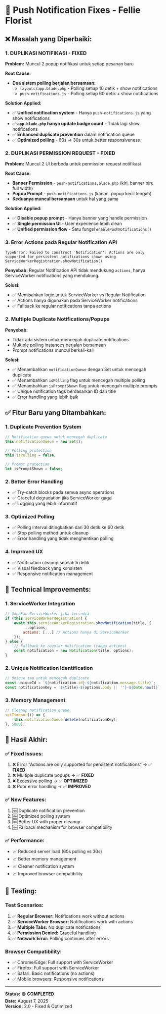 # 🔔 Push Notification Fixes - Fellie Florist

## ❌ **Masalah yang Diperbaiki:**

### 1. **DUPLIKASI NOTIFIKASI - FIXED**
**Problem:** Muncul 2 popup notifikasi untuk setiap pesanan baru

**Root Cause:** 
- **Dua sistem polling berjalan bersamaan:**
  - `layouts/app.blade.php` - Polling setiap 10 detik + show notifications
  - `push-notifications.js` - Polling setiap 60 detik + show notifications

**Solution Applied:**
- ✅ **Unified notification system** - Hanya `push-notifications.js` yang show notifications
- ✅ **`app.blade.php` hanya update badge count** - Tidak lagi show notifications
- ✅ **Enhanced duplicate prevention** dalam notification queue
- ✅ **Optimized polling** - 60s → 30s untuk better responsiveness

### 2. **DUPLIKASI PERMISSION REQUEST - FIXED**
**Problem:** Muncul 2 UI berbeda untuk permission request notifikasi

**Root Cause:**
- **Banner Permission** - `push-notifications.blade.php` (kiri, banner biru full width)
- **Popup Prompt** - `push-notifications.js` (kanan, popup kecil tengah)
- **Keduanya muncul bersamaan** untuk hal yang sama

**Solution Applied:**
- ✅ **Disable popup prompt** - Hanya banner yang handle permission
- ✅ **Single permission UI** - User experience lebih clean
- ✅ **Unified permission flow** - Satu fungsi `enablePushNotifications()`

### 3. **Error Actions pada Regular Notification API**
```
TypeError: Failed to construct 'Notification': Actions are only supported for persistent notifications shown using ServiceWorkerRegistration.showNotification()
```

**Penyebab:** Regular Notification API tidak mendukung `actions`, hanya ServiceWorker notifications yang mendukung.

**Solusi:** 
- ✅ Memisahkan logic untuk ServiceWorker vs Regular Notification
- ✅ Actions hanya digunakan pada ServiceWorker notifications
- ✅ Fallback ke regular notifications tanpa actions

### 2. **Multiple Duplicate Notifications/Popups**
**Penyebab:** 
- Tidak ada sistem untuk mencegah duplicate notifications
- Multiple polling instances berjalan bersamaan
- Prompt notifications muncul berkali-kali

**Solusi:**
- ✅ Menambahkan `notificationQueue` dengan Set untuk mencegah duplicate
- ✅ Menambahkan `isPolling` flag untuk mencegah multiple polling
- ✅ Menambahkan `isPromptShown` flag untuk mencegah multiple prompts
- ✅ Unique notification tags berdasarkan ID dan title
- ✅ Error handling yang lebih baik

## ✅ **Fitur Baru yang Ditambahkan:**

### 1. **Duplicate Prevention System**
```javascript
// Notification queue untuk mencegah duplicate
this.notificationQueue = new Set();

// Polling protection
this.isPolling = false;

// Prompt protection  
let isPromptShown = false;
```

### 2. **Better Error Handling**
- ✅ Try-catch blocks pada semua async operations
- ✅ Graceful degradation jika ServiceWorker gagal
- ✅ Logging yang lebih informatif

### 3. **Optimized Polling**
- ✅ Polling interval ditingkatkan dari 30 detik ke 60 detik
- ✅ Stop polling method untuk cleanup
- ✅ Error handling yang tidak menghentikan polling

### 4. **Improved UX**
- ✅ Notification cleanup setelah 5 detik
- ✅ Visual feedback yang konsisten
- ✅ Responsive notification management

## 🔧 **Technical Improvements:**

### 1. **ServiceWorker Integration**
```javascript
// Gunakan ServiceWorker jika tersedia
if (this.serviceWorkerRegistration) {
    await this.serviceWorkerRegistration.showNotification(title, {
        ...options,
        actions: [...] // Actions hanya di ServiceWorker
    });
} else {
    // Fallback ke regular notification (tanpa actions)
    const notification = new Notification(title, options);
}
```

### 2. **Unique Notification Identification**
```javascript
// Unique tag untuk mencegah duplicate
const uniqueId = `${notification.id}-${notification.message.title}`;
const notificationKey = `${title}-${options.body || ''}-${Date.now()}`;
```

### 3. **Memory Management**
```javascript
// Cleanup notification queue
setTimeout(() => {
    this.notificationQueue.delete(notificationKey);
}, 5000);
```

## 🚀 **Hasil Akhir:**

### ✅ **Fixed Issues:**
1. ❌ Error "Actions are only supported for persistent notifications" → ✅ **FIXED**
2. ❌ Multiple duplicate popups → ✅ **FIXED** 
3. ❌ Excessive polling → ✅ **OPTIMIZED**
4. ❌ Poor error handling → ✅ **IMPROVED**

### ✅ **New Features:**
1. 🆕 Duplicate notification prevention
2. 🆕 Optimized polling system
3. 🆕 Better UX with proper cleanup
4. 🆕 Fallback mechanism for browser compatibility

### ✅ **Performance:**
- 📈 Reduced server load (60s polling vs 30s)
- 📈 Better memory management
- 📈 Cleaner notification system
- 📈 Improved browser compatibility

## 🧪 **Testing:**

### Test Scenarios:
1. ✅ **Regular Browser:** Notifications work without actions
2. ✅ **ServiceWorker Browser:** Notifications work with actions  
3. ✅ **Multiple Tabs:** No duplicate notifications
4. ✅ **Permission Denied:** Graceful handling
5. ✅ **Network Error:** Polling continues after errors

### Browser Compatibility:
- ✅ Chrome/Edge: Full support with ServiceWorker
- ✅ Firefox: Full support with ServiceWorker
- ✅ Safari: Basic notifications (no actions)
- ✅ Mobile browsers: Responsive notifications

---

**Status:** 🟢 **COMPLETED**  
**Date:** August 7, 2025  
**Version:** 2.0 - Fixed & Optimized
